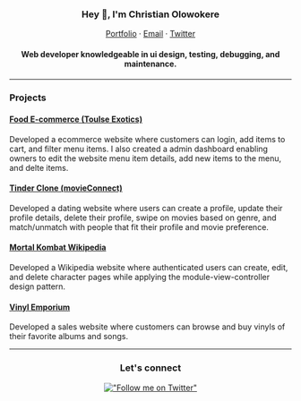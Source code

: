 
<!--
**ChrisCash2020/ChrisCash2020** is a ✨ _special_ ✨ repository because its `README.md` (this file) appears on your GitHub profile.

Here are some ideas to get you started:

- 🔭 I’m currently working on ...
- 🌱 I’m currently learning ...
- 👯 I’m looking to collaborate on ...
- 🤔 I’m looking for help with ...
- 💬 Ask me about ...
- 📫 How to reach me: ...
- 😄 Pronouns: ...
- ⚡ Fun fact: ...
-->
<p align="center">
  <h3 align="center">Hey 👋, I'm Christian Olowokere</h3>
</p>
<p align="center">
    <a href="https://chrisolowokere.netlify.app">Portfolio</a>
    ·
    <a href="mailto:chriscashdev@gmail.com">Email</a>
    ·
    <a href="https://twitter.com/chriscashdev">Twitter</a>
</p>
<p align="center">
  <h4 align="center">Web developer knowledgeable in ui design, testing, debugging, and maintenance. </h4>
</p>

<hr/>


### Projects
#### [Food E-commerce (Toulse Exotics)](https://github.com/ChrisCash2020/food-ecommerce)
Developed a ecommerce website where customers can login, add items to cart, and filter menu items. I also created a admin dashboard enabling owners to edit the website menu item details, add new items to the menu, and delte items.
<br />

#### [Tinder Clone (movieConnect)](https://github.com/ChrisCash2020/movie-client)
Developed a dating website where users can create a profile, update their profile details, delete their profile, swipe on movies based on genre, and match/unmatch with people that fit their profile and movie preference.
<br />

#### [Mortal Kombat Wikipedia](https://github.com/ChrisCash2020/mk11-client) 
Developed a Wikipedia website where authenticated users can create, edit, and delete character pages while applying the module-view-controller design pattern.
<br />

#### [Vinyl Emporium](https://github.com/ChrisCash2020/MusicShop)
Developed a sales website where customers can browse and buy vinyls of their favorite albums and songs.
<br />

<hr/>

<div align="center"> 
<h3 align="center">Let's connect</h3>

[!["Follow me on Twitter"](https://img.shields.io/twitter/follow/chriscashdev?label=Follow%20me)](https://twitter.com/chriscashdev)

</div>
